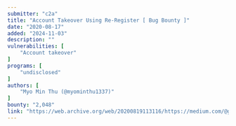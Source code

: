 ```yaml
---
submitter: "c2a"
title: "Account Takeover Using Re-Register [ Bug Bounty ]"
date: "2020-08-17"
added: "2024-11-03"
description: ""
vulnerabilities: [
    "Account takeover"
]
programs: [
    "undisclosed"
]
authors: [
    "Myo Min Thu (@myominthu1337)"
]
bounty: "2,048"
link: "https://web.archive.org/web/20200819113116/https://medium.com/@godofdarkness.msf/account-takeover-using-re-register-bug-bounty-bda8bb2106e6"
---
```




